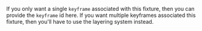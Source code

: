 If you only want a single `keyframe` associated with this fixture, then you can provide the `keyframe` id here. If you want multiple keyframes associated this fixture, then you'll have to use the layering system instead.
